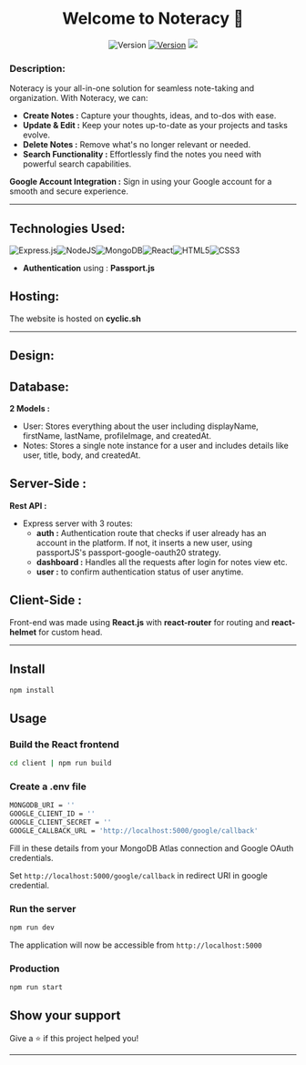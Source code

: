 <h1 align="center">Welcome to Noteracy 👋</h1>
<p align="center">
  <img alt="Version" src="https://img.shields.io/badge/version-1.0.0-blue.svg?cacheSeconds=2592000"/>
  <a href = "http://hits.dwyl.com/jamal474/NoteracyApp"><img alt="Version" src="https://hits.dwyl.com/jamal474/NoteracyApp.svg?style=flat"/></a>
  <a href = "https://cyclic.sh"><img src = "https://img.shields.io/static/v1?label=cyclic.sh&message=Success&labelColor=5c5c5c&color=008000&logoColor=white"/></a>
</p>

### Description:

Noteracy is your all-in-one solution for seamless note-taking and organization. With Noteracy, we can:

- **Create Notes :** Capture your thoughts, ideas, and to-dos with ease.
- **Update & Edit :** Keep your notes up-to-date as your projects and tasks evolve.
- **Delete Notes :** Remove what's no longer relevant or needed.
 - **Search Functionality :** Effortlessly find the notes you need with powerful search capabilities.

**Google Account Integration :** Sign in using your Google account for a smooth and secure experience.


---
## Technologies Used:

![Express.js](https://img.shields.io/badge/express.js-%23404d59.svg?style=for-the-badge&logo=express&logoColor=%2361DAFB)![NodeJS](https://img.shields.io/badge/node.js-6DA55F?style=for-the-badge&logo=node.js&logoColor=white)![MongoDB](https://img.shields.io/badge/MongoDB-%234ea94b.svg?style=for-the-badge&logo=mongodb&logoColor=white)![React](https://img.shields.io/badge/react-%2320232a.svg?style=for-the-badge&logo=react&logoColor=%2361DAFB)![HTML5](https://img.shields.io/badge/html5-%23E34F26.svg?style=for-the-badge&logo=html5&logoColor=white)![CSS3](https://img.shields.io/badge/css3-%231572B6.svg?style=for-the-badge&logo=css3&logoColor=white)

- **Authentication** using : **Passport.js**
## Hosting:

The website is hosted on **cyclic.sh**

---

## Design:

## Database:

**2 Models :**
- User: Stores everything about the user including displayName, firstName, lastName, profileImage, and createdAt.
- Notes: Stores a single note instance for a user and includes details like user, title, body, and createdAt.


## Server-Side :
**Rest API :** 
- Express server with 3 routes:
  - **auth :** Authentication route that checks if user already has an account in the platform. If not, it inserts a new user, using passportJS's passport-google-oauth20 strategy.
  - **dashboard :** Handles all the requests after login for notes view etc.
  - **user :** to confirm authentication status of user anytime.

## Client-Side :
Front-end was made using **React.js** with **react-router** for routing and **react-helmet** for custom head. 

---
## Install 
```sh
npm install
```


## Usage

### Build the React frontend
```sh
cd client | npm run build
```

### Create a .env file
```sh
MONGODB_URI = ''
GOOGLE_CLIENT_ID = ''
GOOGLE_CLIENT_SECRET = ''
GOOGLE_CALLBACK_URL = 'http://localhost:5000/google/callback'
```
Fill in these details from your MongoDB Atlas connection and Google OAuth credentials.

Set `http://localhost:5000/google/callback` in redirect URI in google credential.
### Run the server
```sh
npm run dev
```
The application will now be accessible from   `http://localhost:5000`

### Production 
```sh
npm run start
```

## Show your support

Give a ⭐️ if this project helped you!

***